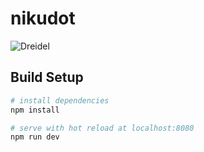 # nikudot

![Dreidel](https://beplus.life/public/dreidel.png)

## Build Setup

``` bash
# install dependencies
npm install

# serve with hot reload at localhost:8080
npm run dev
```
